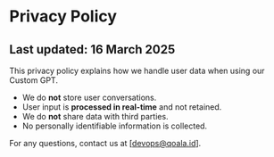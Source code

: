 # Privacy Policy

## Last updated: 16 March 2025

This privacy policy explains how we handle user data when using our Custom GPT.

- We do **not** store user conversations.
- User input is **processed in real-time** and not retained.
- We do **not** share data with third parties.
- No personally identifiable information is collected.

For any questions, contact us at [devops@qoala.id].
